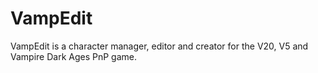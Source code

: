 # VampEdit
VampEdit is a character manager, editor and creator for the V20, V5 and Vampire Dark Ages PnP game.
